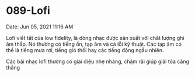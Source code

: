 # 089-Lofi

Date: Jun 05, 2021 11:16 AM

Lofi viết tắt của low fidelity, là dòng nhạc được sản xuất với chất lượng ghi âm thấp. Nó thường có tiếng ồn, tạp âm và cả lỗi kỹ thuật. Các tạp âm có thể là tiếng mưa rơi, tiếng gió thổi hay các tiếng động ngẫu nhiên. 

Các bài nhạc lofi thường có giai điệu nhẹ nhàng, chậm rãi giúp giải tỏa căng thẳng